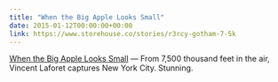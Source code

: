 ```yaml
---
title: "When the Big Apple Looks Small"
date: 2015-01-12T00:00:00+00:00
link: https://www.storehouse.co/stories/r3rcy-gotham-7-5k
---
```

[When the Big Apple Looks Small](https://www.storehouse.co/stories/r3rcy-gotham-7-5k) &mdash; 
 From 7,500 thousand feet in the air, Vincent Laforet captures New York City. Stunning.
